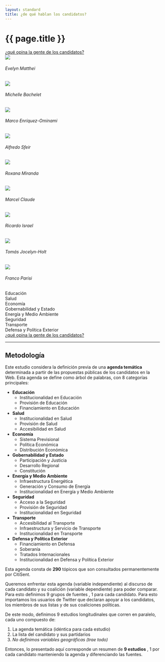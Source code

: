 ```yaml
---
layout: standard
title: ¿de qué hablan los candidatos?
---
```

<div class='row'>
  <div class='col-sm-6'>
    <h1 class='thin orange'>{{ page.title }}</h1>
  </div>
  <div class='col-sm-6 tright'>
    <a class='next-question' href='{{ site.baseurl }}/que-opina-la-gente'>
      <span class='question'>¿qué opina la gente de los candidatos?</span> <i class='icon-arrow-right'></i>
    </a>
  </div>
</div>
<div class='row'>
    <div class='col-md-12 air-top'>
        <div class='tabla-comparativa'>
            <div class='row'>
                <div class='col-sm-3'>
                </div>
                <div class='col-sm-1 avatar'>
                    <img class='img-circle img-responsive' src='{{ site.baseurl }}/img/fot_evelyn_matthei.jpg'>
                    <h6 class='bold uc'>Evelyn Matthei</h6>
                </div>
                <div class='col-sm-1 avatar'>
                    <img class='img-circle img-responsive' src='{{ site.baseurl }}/img/fot_michelle_bachelet.jpg'>
                    <h6 class='bold uc'>Michelle Bachelet</h6>
                </div>
                <div class='col-sm-1 avatar'>
                  <img class='img-circle img-responsive' src='{{ site.baseurl }}/img/fot_marco_enriquez-ominami.jpg'>
                  <h6 class='bold uc n3l'>Marco Enríquez-Ominami</h6>
              </div>
              <div class='col-sm-1 avatar'>
                  <img class='img-circle img-responsive' src='{{ site.baseurl }}/img/fot_alfredo_sfeir.jpg'>
                  <h6 class='bold uc'>Alfredo Sfeir</h6>
              </div>
              <div class='col-sm-1 avatar'>
                  <img class='img-circle img-responsive' src='{{ site.baseurl }}/img/fot_roxana_miranda.jpg'>
                  <h6 class='bold uc'>Roxana Miranda</h6>
              </div>
              <div class='col-sm-1 avatar'>
                  <img class='img-circle img-responsive' src='{{ site.baseurl }}/img/fot_marcel_claude.jpg'>
                  <h6 class='bold uc'>Marcel Claude</h6>
              </div>
              <div class='col-sm-1 avatar'>
                  <img class='img-circle img-responsive' src='{{ site.baseurl }}/img/fot_ricardo_israel.jpg'>
                  <h6 class='bold uc'>Ricardo Israel</h6>
              </div>
              <div class='col-sm-1 avatar'>
                  <img class='img-circle img-responsive' src='{{ site.baseurl }}/img/fot_tomas_jocelyn-holt.jpg'>
                  <h6 class='bold uc'>Tomás Jocelyn-Holt</h6>
              </div>
              <div class='col-sm-1 avatar'>
                  <img class='img-circle img-responsive' src='{{ site.baseurl }}/img/fot_franco_parisi.jpg'>
                  <h6 class='bold uc'>Franco Parisi</h6>
              </div>
          </div>
          <div class='row row-topics'>
            <div class='col-sm-3'>
              <div class='topic-label'>Educación</div>
              <div class='topic-label'>Salud</div>
              <div class='topic-label'>Economía</div>
              <div class='topic-label'>Gobernabilidad y Estado</div>
              <div class='topic-label'>Energía y Medio Ambiente</div>
              <div class='topic-label'>Seguridad</div>
              <div class='topic-label'>Transporte</div>
              <div class='topic-label'>Defensa y Política Exterior</div>
            </div>
            <div class='col-sm-1 graph'> </div>
            <div class='col-sm-1 graph'> </div>
            <div class='col-sm-1 graph'> </div>
            <div class='col-sm-1 graph'> </div>
            <div class='col-sm-1 graph'> </div>
            <div class='col-sm-1 graph'> </div>
            <div class='col-sm-1 graph'> </div>
            <div class='col-sm-1 graph'> </div>
            <div class='col-sm-1 graph'> </div>
          </div>
      </div><!-- /. tabla de agendas -->
  </div>
</div>
<div class='row'>
  <div class='col-sm-12 tright'>
    <a class='next-question' href='{{ site.baseurl }}/que-opina-la-gente'>
      <span class='question'>¿qué opina la gente de los candidatos?</span> <i class='icon-arrow-right'></i>
    </a>
  </div>
</div>
<hr id='metodo'>
<h2 class='air-top orange thin'>Metodología</h2>
<div class='row'>
  <div class='col-sm-6'>
    <p>Este estudio considera la definición previa de una <strong>agenda temática</strong> determinada a partir de las propuestas públicas de los candidatos en la Web. Esta agenda se define como árbol de palabras, con 8 categorías principales:</p>
    <ul class='icons-ul'>
      <li><i class='cs-icon-topic'></i> <strong>Educación</strong>
        <ul>
          <li>Institucionalidad en Educación</li>
          <li>Provisión de Educación</li>
          <li>Financiamiento en Educación</li>
        </ul>
      </li>
      <li><i class='cs-icon-topic'></i> <strong>Salud</strong>
        <ul>
          <li>Institucionalidad en Salud</li>
          <li>Provisión de Salud</li>
          <li>Accesibilidad en Salud</li>
        </ul>
      </li>
      <li><i class='cs-icon-topic'></i> <strong>Economía</strong>
        <ul>
          <li>Sistema Previsional</li>
          <li>Política Económica</li>
          <li>Distribución Económica</li>
        </ul>
      </li>
      <li><i class='cs-icon-topic'></i> <strong>Gobernabilidad y Estado</strong>
        <ul>
          <li>Participación y Justicia</li>
          <li>Desarrollo Regional</li>
          <li>Constitución</li>
        </ul>
      </li>
      <li><i class='cs-icon-topic'></i> <strong>Energía y Medio Ambiente</strong>
        <ul>
          <li>Infraestructura Energética</li>
          <li>Generación y Consumo de Energía</li>
          <li>Institucionalidad en Energía y Medio Ambiente</li>
        </ul>
      </li>
      <li><i class='cs-icon-topic'></i> <strong>Seguridad</strong>
        <ul>
          <li>Acceso a la Seguridad</li>
          <li>Provisión de Seguridad</li>
          <li>Institucionalidad en Seguridad</li>
        </ul>
      </li>
      <li><i class='cs-icon-topic'></i> <strong>Transporte</strong>
        <ul>
          <li>Accesibilidad al Transporte</li>
          <li>Infraestructura y Servicio de Transporte</li>
          <li>Institucionalidad en Transporte</li>
        </ul>
      </li>
      <li><i class='cs-icon-topic'></i> <strong>Defensa y Política Exterior</strong>
        <ul>
          <li>Financiamiento en Defensa</li>
          <li>Soberanía</li>
          <li>Tratados Internacionales</li>
          <li>Institucionalidad en Defensa y Política Exterior</li>
        </ul>
      </li>
    </ul>
  </div>
  <div class='col-sm-6'>
    <p>Esta agenda consta de <strong>290</strong> tópicos <i class='cs-icon-topic'></i>que son consultados permanentemente por CitiSent.</p>
    <p>Queremos enfrentar esta agenda (variable independiente) al discurso de cada candidato y su coalición (variable dependiente) para poder comparar. Para esto definimos 9 grupos de fuentes <i class='cs-icon-source'></i>, 1 para cada candidato. Para esto importamos los usuarios de Twitter que declaran apoyar a los candidatos, los miembros de sus listas y de sus coaliciones políticas.</p>
    <p>De este modo, definimos 9 estudios longitudinales que corren en paralelo, cada uno compuesto de:</p>
    <ol>
      <li><i class='cs-icon-topic'></i> La agenda temática (idéntica para cada estudio)</li>
      <li><i class='cs-icon-source'></i> La lista del candidato y sus partidarios</li>
      <li><em>No definimos variables geográficas <i class='cs-icon-place'></i> (trae todo)</em></li>
    </ol>
    <p>Entonces, lo presentado aquí corresponde un resumen de <strong>9 estudios</strong> <i class='cs-icon-study'></i>, 1 por cada candidato manteniendo la agenda y diferenciando las fuentes.</p>
  </div>
</div>


